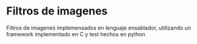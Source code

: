 # Filtros de imagenes
Filtros de imagenes implemensados en lenguaje ensablador, utilizando un framework implementado en C y test hechos en python
